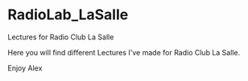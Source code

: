 # RadioLab_LaSalle
Lectures for Radio Club La Salle

Here you will find different Lectures I've made for
Radio Club La Salle.

Enjoy
Alex
